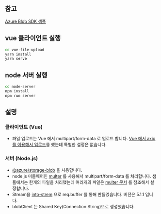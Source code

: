 ## 참고 

[Azure Blob SDK 샘플](https://github.com/Azure-Samples/azure-sdk-for-js-storage-blob-stream-nodejs/tree/master/v12)


## vue 클라이언트 실행 

```bash
cd vue-file-upload
yarn install
yarn serve
```

## node 서버 실행 

```bash
cd node-server
npm install 
npm run server 
```

## 설명 

### 클라이언트 (Vue)

- 파일 업로드는 Vue 에서 multipart/form-data 로 업로드 합니다. [Vue 에서 axio 를 이용해서 업로드](https://github.com/ilseokoh/vue-node-fileupload-azure-blob/blob/84cacf13791d82055bf66dda5012e04d8d323da1/vue-file-upload/src/components/FileUpload.vue#L28)를 했는데 특별한 설정은 없습니다. 

### 서버 (Node.js)

 - [@azure/storage-blob](https://www.npmjs.com/package/@azure/storage-blob) 을 사용합니다. 
 - node js 미들웨어인 [multer](https://www.npmjs.com/package/multer) 를 사용해서 multipart/form-data 를 처리합니다. 샘플에서는 한개의 파일을 처리했는데 여러개의 파일은 [multer 문서](https://github.com/expressjs/multer/blob/master/doc/README-ko.md) 를 참조해서 설정합니다. 
 - Stream을 [into-strem](https://www.npmjs.com/package/into-stream) 으로 req.buffer 를 통해 만들었습니다. 버전은 5.1.1 입니다. 
 - blobClient 는 Shared Key(Connection String)으로 생성했습니다. 